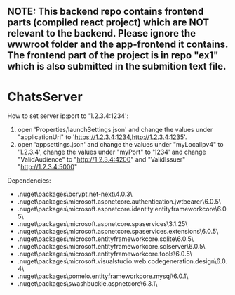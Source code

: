 ## NOTE: This backend repo contains frontend parts (compiled react project) which are NOT relevant to the backend. Please ignore the wwwroot folder and the app-frontend it contains. The frontend part of the project is in repo "ex1" which is also submitted in the submition text file.
# ChatsServer

How to set server ip:port to '1.2.3.4:1234':


1. open 'Properties/launchSettings.json' and change the values under "applicationUrl" to 'https://1.2.3.4:1234,http://1.2.3.4:1235'.
2. open 'appsettings.json' and change the values under "myLocalIpv4" to '1.2.3.4', change the values under "myPort" to '1234'
and change "ValidAudience" to "http://1.2.3.4:4200" and "ValidIssuer" "http://1.2.3.4:5000" 


Dependencies:

- .nuget\packages\bcrypt.net-next\4.0.3\
- .nuget\packages\microsoft.aspnetcore.authentication.jwtbearer\6.0.5\
- .nuget\packages\microsoft.aspnetcore.identity.entityframeworkcore\6.0.5\
- .nuget\packages\microsoft.aspnetcore.spaservices\3.1.25\
- .nuget\packages\microsoft.aspnetcore.spaservices.extensions\6.0.5\
- .nuget\packages\microsoft.entityframeworkcore.sqlite\6.0.5\
- .nuget\packages\microsoft.entityframeworkcore.sqlserver\6.0.5\
- .nuget\packages\microsoft.entityframeworkcore.tools\6.0.5\
- .nuget\packages\microsoft.visualstudio.web.codegeneration.design\6.0.4\
- .nuget\packages\pomelo.entityframeworkcore.mysql\6.0.1\
- .nuget\packages\swashbuckle.aspnetcore\6.3.1\

